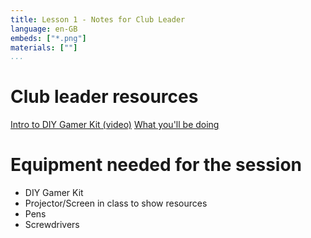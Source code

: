 ```yaml
---
title: Lesson 1 - Notes for Club Leader
language: en-GB
embeds: ["*.png"]
materials: [""]
...
```


# Club leader resources

[Intro to DIY Gamer Kit (video)](https://www.youtube.com/watch?v=VhS-M1i5H4g&feature=youtu.be)
[What you'll be doing](https://www.techwillsaveus.com/az/wp-content/uploads/2014/06/CodeClub_DIYGamer_TermOverview.pdf)

# Equipment needed for the session

+ DIY Gamer Kit
+ Projector/Screen in class to show resources
+ Pens
+ Screwdrivers